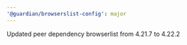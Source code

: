 ```yaml
---
'@guardian/browserslist-config': major
---
```


Updated peer dependency browserlist from 4.21.7 to 4.22.2
